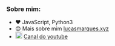 ### Sobre mim:
- :heart: JavaScript, Python3
- 😊 Mais sobre mim <a href="https://lucasmarques.xyz" target="_black">lucasmarques.xyz</a>
- <img draggable="false" width="18" src="https://upload.wikimedia.org/wikipedia/commons/e/ef/Youtube_logo.png" alt="YouTube"> <a href="https://www.youtube.com/channel/UCmLigJ8NtSrrVwgitwks04Q">Canal do youtube</a>
